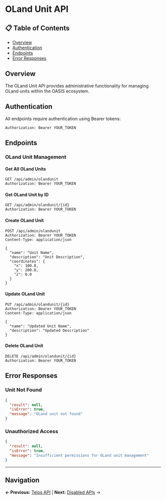 # OLand Unit API

## 📋 **Table of Contents**

- [Overview](#overview)
- [Authentication](#authentication)
- [Endpoints](#endpoints)
- [Error Responses](#error-responses)

## Overview

The OLand Unit API provides administrative functionality for managing OLand units within the OASIS ecosystem.

## Authentication

All endpoints require authentication using Bearer tokens:

```http
Authorization: Bearer YOUR_TOKEN
```

## Endpoints

### OLand Unit Management

#### Get All OLand Units
```http
GET /api/admin/olandunit
Authorization: Bearer YOUR_TOKEN
```

#### Get OLand Unit by ID
```http
GET /api/admin/olandunit/{id}
Authorization: Bearer YOUR_TOKEN
```

#### Create OLand Unit
```http
POST /api/admin/olandunit
Authorization: Bearer YOUR_TOKEN
Content-Type: application/json

{
  "name": "Unit Name",
  "description": "Unit Description",
  "coordinates": {
    "x": 100.0,
    "y": 200.0,
    "z": 0.0
  }
}
```

#### Update OLand Unit
```http
PUT /api/admin/olandunit/{id}
Authorization: Bearer YOUR_TOKEN
Content-Type: application/json

{
  "name": "Updated Unit Name",
  "description": "Updated Description"
}
```

#### Delete OLand Unit
```http
DELETE /api/admin/olandunit/{id}
Authorization: Bearer YOUR_TOKEN
```

## Error Responses

### Unit Not Found
```json
{
  "result": null,
  "isError": true,
  "message": "OLand unit not found"
}
```

### Unauthorized Access
```json
{
  "result": null,
  "isError": true,
  "message": "Insufficient permissions for OLand unit management"
}
```

---

## Navigation

**← Previous:** [Telos API](Telos-API.md) | **Next:** [Disabled APIs](../README.md#disabled-apis) →

